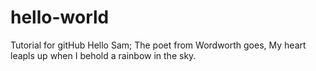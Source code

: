 # hello-world
Tutorial for gitHub 
Hello Sam;
The poet from Wordworth goes,
My heart leapls up when I behold a rainbow in the sky.
